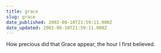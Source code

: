 ```yaml
---
title: grace
slug: grace
date_published: 2002-06-10T21:59:11.000Z
date_updated: 2002-06-10T21:59:11.000Z
---
```


How precious did that Grace appear, the hour I first believed.
